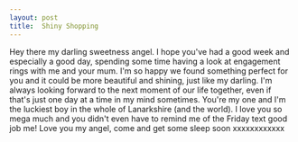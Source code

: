 ```yaml
---
layout: post
title:  Shiny Shopping
---
```

Hey there my darling sweetness angel. I hope you've had a good week and especially a good day, spending some time having a look at engagement rings with me and your mum. I'm so happy we found something perfect for you and it could be more beautiful and shining, just like my darling. I'm always looking forward to the next moment of our life together, even if that's just one day at a time in my mind sometimes. You're my one and I'm the luckiest boy in the whole of Lanarkshire (and the world). I love you so mega much and you didn't even have to remind me of the Friday text good job me! Love you my angel, come and get some sleep soon xxxxxxxxxxxx
